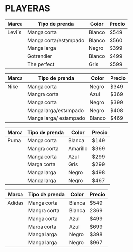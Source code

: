 # PLAYERAS 

| Marca | Tipo de prenda | Color | Precio |
|-------|----------------|-------|--------|
| Levi´s | Manga corta | Blanco | $549 | 
|   | Manga corta/estampado | Blanco | $560 | 
|   | Manga larga | Negro | $399 | 
|   | Gotrendier | Blanco | $499 | 
|   | The perfect | Gris | $599 |

| Marca | Tipo de prenda | Color | Precio | 
|-------|----------------|-------|--------|
| Nike | Manga corta | Negro | $349 | 
|      | Mangra corta | Azul | $369 | 
|      | Manga corta | Negro | $399 | 
|      | Manga larga/estampado |Negro | $408 | 
|      | Manga larga/ estampado | Blanco | $469 | 

| Marca | Tipo de prenda | Color | Precio | 
|-------|----------------|-------|--------|
| Puma | Manga corta | Blanca | $149 | 
|      | Mangra corta | Amarillo | $369 | 
|      | Manga corta | Azul | $299 | 
|      | Marga corta | Gris | $299 | 
|      | Manga larga |Negro | $498 | 
|      | Manga larga | Negro | $467 | 

| Marca | Tipo de prenda | Color | Precio | 
|-------|----------------|-------|--------|
| Adidas | Manga corta | Blanca | $549 | 
|      | Mangra corta | Blanca | 2369 | 
|      | Manga corta | Azul | $499 | 
|      | Marga corta | Azul | $699 | 
|      | Manga larga |Negro | $398 | 
|      | Manga larga | Negro | $967 | 
